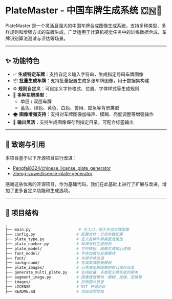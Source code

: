# PlateMaster - 中国车牌生成系统 🇨🇳🚗

PlateMaster 是一个灵活且强大的中国车牌合成图像生成系统，支持多种类型、多样规则和增强方式的车牌生成，广泛适用于计算机视觉任务中的训练数据合成、车牌识别算法测试与评估等场景。

---

## ✨ 功能特色

- ✅ **生成特定车牌**：支持自定义输入字符串，生成指定号码车牌图像
- 📦 **批量生成车牌**：支持批量配置生成多张车牌图像，用于数据集构建
- ⚙️ **规则自定义**：可自定义字符格式、位置、字体样式等生成规则
- 🎨 **多种车牌类型**：
  - 单层 / 双层车牌
  - 蓝色、绿色、黄色、白色、警用、应急等背景类型
- 🌪️ **图像增强支持**：支持对车牌图像加噪声、模糊、亮度调整等增强操作
- 📁 **输出灵活**：支持生成图像保存到指定目录，可配合标签输出

---

## 🔗 致谢与引用

本项目基于以下开源项目进行改进：

- [Pengfei8324/chinese_license_plate_generator](https://github.com/Pengfei8324/chinese_license_plate_generator)
- [zheng-yuwei/license-plate-generator](https://github.com/zheng-yuwei/license-plate-generator)

感谢这些优秀的开源项目，作为基础代码，我们在此基础上进行了扩展与改进，增加了更多自定义功能和生成选项。

---

## 📂 项目结构

```bash
.
├── main.py                     # 主入口：用于生成车牌图像
├── config.py                  # 配置文件：全局参数配置
├── plate_type.py              # 定义各种车牌类型及属性
├── plate_number.py            # 车牌号码生成规则
├── plate_model/               # 字符模板、图像生成核心逻辑
├── font_model/                # 字体加载与处理模块
├── font/                      # 车牌字体资源
├── background/                # 各类车牌底板模板
├── plate_images/              # 已生成车牌图像的默认保存目录
├── generate_multi_plate.py    # 支持批量、多类型车牌生成的脚本
├── augment_image.py           # 图像增强模块：模糊、加噪、变换等
├── images/                    # 示例图片目录
├── LICENSE                    # MIT 开源协议
├── README.md                  # 项目说明文档
```
